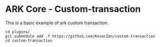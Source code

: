 # ARK Core - Custom-transaction

This is a basic example of ark custom transaction.

```
cd plugins/
git submodule add -f https://github.com/KovacZan/custom-transaction
cd custom-transaction
```
